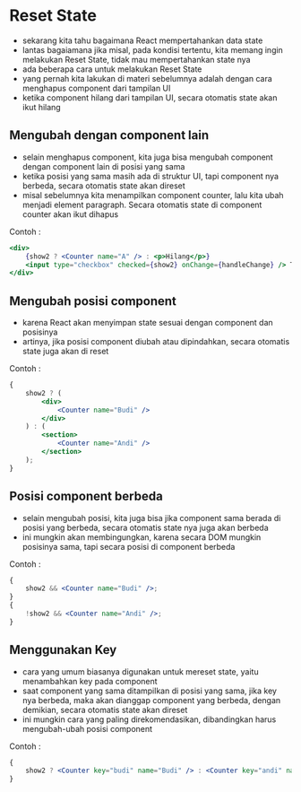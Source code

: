 # Reset State

- sekarang kita tahu bagaimana React mempertahankan data state
- lantas bagaiamana jika misal, pada kondisi tertentu, kita memang ingin melakukan Reset State, tidak mau mempertahankan state nya
- ada beberapa cara untuk melakukan Reset State
- yang pernah kita lakukan di materi sebelumnya adalah dengan cara menghapus component dari tampilan UI
- ketika component hilang dari tampilan UI, secara otomatis state akan ikut hilang

## Mengubah dengan component lain

- selain menghapus component, kita juga bisa mengubah component dengan component lain di posisi yang sama
- ketika posisi yang sama masih ada di struktur UI, tapi component nya berbeda, secara otomatis state akan direset
- misal sebelumnya kita menampilkan component counter, lalu kita ubah menjadi element paragraph. Secara otomatis state di component counter akan ikut dihapus

Contoh :

```jsx
<div>
	{show2 ? <Counter name="A" /> : <p>Hilang</p>}
	<input type="checkbox" checked={show2} onChange={handleChange} /> Tampilkan Counter 2
</div>
```

## Mengubah posisi component

- karena React akan menyimpan state sesuai dengan component dan posisinya
- artinya, jika posisi component diubah atau dipindahkan, secara otomatis state juga akan di reset

Contoh :

```jsx
{
	show2 ? (
		<div>
			<Counter name="Budi" />
		</div>
	) : (
		<section>
			<Counter name="Andi" />
		</section>
	);
}
```

## Posisi component berbeda

- selain mengubah posisi, kita juga bisa jika component sama berada di posisi yang berbeda, secara otomatis state nya juga akan berbeda
- ini mungkin akan membingungkan, karena secara DOM mungkin posisinya sama, tapi secara posisi di component berbeda

Contoh :

```jsx
{
	show2 && <Counter name="Budi" />;
}
{
	!show2 && <Counter name="Andi" />;
}
```

## Menggunakan Key

- cara yang umum biasanya digunakan untuk mereset state, yaitu menambahkan key pada component
- saat component yang sama ditampilkan di posisi yang sama, jika key nya berbeda, maka akan dianggap component yang berbeda, dengan demikian, secara otomatis state akan direset
- ini mungkin cara yang paling direkomendasikan, dibandingkan harus mengubah-ubah posisi component

Contoh :

```jsx
{
	show2 ? <Counter key="budi" name="Budi" /> : <Counter key="andi" name="Andi" />;
}
```
